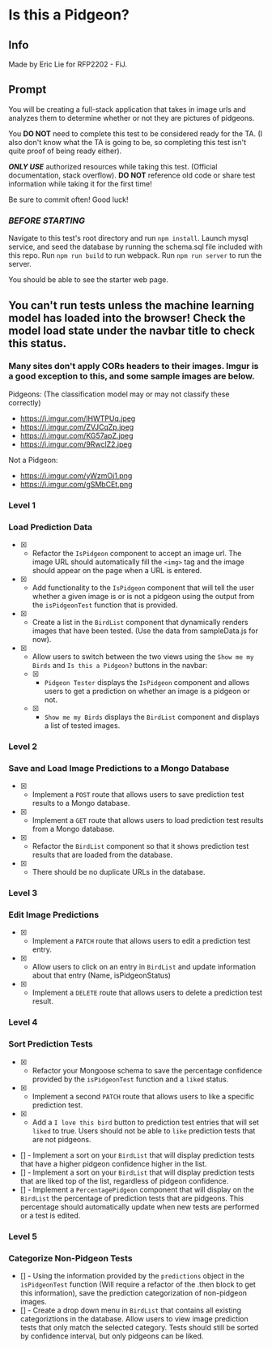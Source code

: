 # Is this a Pidgeon?

## Info

Made by Eric Lie for RFP2202 - FiJ.

## Prompt

You will be creating a full-stack application that takes in image urls and analyzes them to determine whether or not they are pictures of pidgeons.

You **DO NOT** need to complete this test to be considered ready for the TA. (I also don't know what the TA is going to be, so completing this test isn't quite proof of being ready either).

***ONLY USE*** authorized resources while taking this test. (Official documentation, stack overflow). **DO NOT** reference old code or share test information while taking it for the first time!

Be sure to commit often! Good luck!

### ***BEFORE STARTING***

Navigate to this test's root directory and run `npm install`.
Launch mysql service, and seed the database by running the schema.sql file included with this repo.
Run `npm run build` to run webpack.
Run `npm run server` to run the server.

You should be able to see the starter web page.

## You can't run tests unless the machine learning model has loaded into the browser! Check the model load state under the navbar title to check this status.

### Many sites don't apply CORs headers to their images. Imgur is a good exception to this, and some sample images are below.

Pidgeons: (The classification model may or may not classify these correctly)
- https://i.imgur.com/lHWTPUq.jpeg
- https://i.imgur.com/ZVJCqZp.jpeg
- https://i.imgur.com/KG57apZ.jpeg
- https://i.imgur.com/9RwclZ2.jpeg

Not a Pidgeon:
- https://i.imgur.com/yWzmOj1.png
- https://i.imgur.com/gSMbCEt.png


### Level 1
### Load Prediction Data

- [x] - Refactor the `IsPidgeon` component to accept an image url. The image URL should automatically fill the `<img>` tag and the image should appear on the page when a URL is entered.
- [x] - Add functionality to the `IsPidgeon` component that will tell the user whether a given image is or is not a pidgeon using the output from the `isPidgeonTest` function that is provided.
- [x] - Create a list in the `BirdList` component that dynamically renders images that have been tested. (Use the data from sampleData.js for now).
- [x] - Allow users to switch between the two views using the `Show me my Birds` and `Is this a Pidgeon?` buttons in the navbar:
  - [x] - `Pidgeon Tester` displays the `IsPidgeon` component and allows users to get a prediction on whether an image is a pidgeon or not.
  - [x] - `Show me my Birds` displays the `BirdList` component and displays a list of tested images.


### Level 2
### Save and Load Image Predictions to a Mongo Database
- [x] - Implement a `POST` route that allows users to save prediction test results to a Mongo database.
- [x] - Implement a `GET` route that allows users to load prediction test results from a Mongo database.
- [x] - Refactor the `BirdList` component so that it shows prediction test results that are loaded from the database.
- [x] - There should be no duplicate URLs in the database.

### Level 3
### Edit Image Predictions

- [x] - Implement a `PATCH` route that allows users to edit a prediction test entry.
- [x] - Allow users to click on an entry in `BirdList` and update information about that entry (Name, isPidgeonStatus)
- [x] - Implement a `DELETE` route that allows users to delete a prediction test result.

### Level 4
### Sort Prediction Tests

- [x] - Refactor your Mongoose schema to save the percentage confidence provided by the `isPidgeonTest` function and a `liked` status.
- [x] - Implement a second `PATCH` route that allows users to like a specific prediction test.
- [x] - Add a `I love this bird` button to prediction test entries that will set `liked` to true. Users should not be able to `like` prediction tests that are not pidgeons.
- [] - Implement a sort on your `BirdList` that will display prediction tests that have a higher pidgeon confidence higher in the list.
- [] - Implement a sort on your `BirdList` that will display prediction tests that are liked top of the list, regardless of pidgeon confidence.
- [] - Implement a `PercentagePidgeon` component that will display on the `BirdList` the percentage of prediction tests that are pidgeons. This percentage should automatically update when new tests are performed or a test is edited.

### Level 5
### Categorize Non-Pidgeon Tests

- [] - Using the information provided by the `predictions` object in the `isPidgeonTest` function (Will require a refactor of the .then block to get this information), save the prediction categorization of non-pidgeon images.
- [] - Create a drop down menu in `BirdList` that contains all existing categoriztions in the database. Allow users to view image prediction tests that only match the selected category. Tests should still be sorted by confidence interval, but only pidgeons can be liked.
